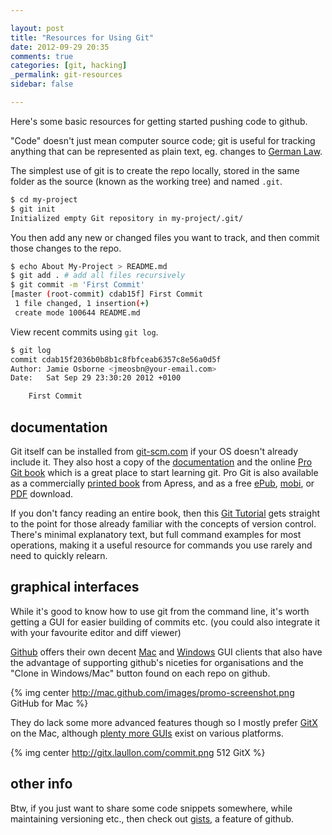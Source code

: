 ```yaml
---

layout: post
title: "Resources for Using Git"
date: 2012-09-29 20:35
comments: true
categories: [git, hacking]
_permalink: git-resources
sidebar: false

---
```


Here's some basic resources for getting started pushing code to github.

"Code" doesn't just mean computer source code; git is useful for tracking anything that can be represented as plain text, eg. changes to [German Law](http://www.wired.com/wiredenterprise/2012/08/bundestag/).

The simplest use of git is to create the repo locally, stored in the same folder as the source (known as the working tree) and named ```.git```.

``` sh Initialise a new git repo http://git-scm.com/docs/git-init git-init
$ cd my-project
$ git init
Initialized empty Git repository in my-project/.git/
```

You then add any new or changed files you want to track, and then commit those changes to the repo.

``` sh Add and commit changes http://git-scm.com/docs/git-add git-add
$ echo About My-Project > README.md
$ git add . # add all files recursively
$ git commit -m 'First Commit'
[master (root-commit) cdab15f] First Commit
 1 file changed, 1 insertion(+)
 create mode 100644 README.md
```

View recent commits using ```git log```.

``` sh View recent commits http://git-scm.com/docs/git-log git-log
$ git log
commit cdab15f2036b0b8b1c8fbfceab6357c8e56a0d5f
Author: Jamie Osborne <jmeosbn@your-email.com>
Date:   Sat Sep 29 23:30:20 2012 +0100

    First Commit
```

## documentation

Git itself can be installed from [git-scm.com](http://git-scm.com/downloads) if your OS doesn't already include it. They also host a copy of the [documentation](http://git-scm.com/docs) and the online [Pro Git book](http://git-scm.com/book) which is a great place to start learning git.  Pro Git is also available as a commercially [printed book](http://www.amazon.com/gp/product/1430218339?ie=UTF8&tag=prgi-20&linkCode=as2&camp=1789&creative=390957&creativeASIN=1430218339) from Apress, and as a free [ePub](https://github.s3.amazonaws.com/media/progit.epub), [mobi](https://github.s3.amazonaws.com/media/pro-git.en.mobi), or [PDF](https://github.s3.amazonaws.com/media/progit.en.pdf) download.

If you don't fancy reading an entire book, then this [Git Tutorial](http://www.vogella.com/articles/Git/article.html) gets straight to the point for those already familiar with the concepts of version control.  There's minimal explanatory text, but full command examples for most operations, making it a useful resource for commands you use rarely and need to quickly relearn.

## graphical interfaces

While it's good to know how to use git from the command line, it's worth getting a GUI for easier building of commits etc. (you could also integrate it with your favourite editor and diff viewer)

[Github](http://github.com/) offers their own decent [Mac](http://mac.github.com/) and [Windows](http://windows.github.com/) GUI clients that also have the advantage of supporting github's niceties for organisations and the "Clone in Windows/Mac" button found on each repo on github.

{% img center http://mac.github.com/images/promo-screenshot.png GitHub for Mac %}

They do lack some more advanced features though so I mostly prefer [GitX](http://gitx.laullon.com/) on the Mac, although [plenty more GUIs](http://git-scm.com/downloads/guis) exist on various platforms.

{% img center http://gitx.laullon.com/commit.png 512 GitX %}

## other info

Btw, if you just want to share some code snippets somewhere, while maintaining versioning etc., then check out [gists](https://gist.github.com/), a feature of github.
